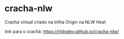 # cracha-nlw
Crachá virtual criado na trilha Origin na NLW Heat

link para o crachá: https://rildodev.github.io/cracha-nlw/
